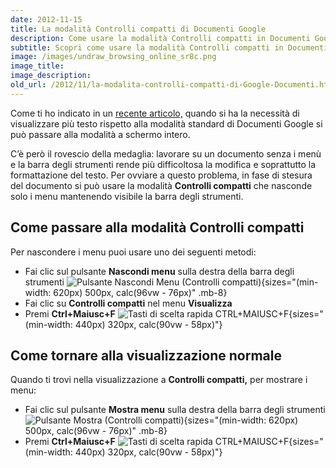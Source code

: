 ```yaml
---
date: 2012-11-15
title: La modalità Controlli compatti di Documenti Google
description: Come usare la modalità Controlli compatti in Documenti Google (GDocs) per avere più spazio a disposizione mentre si lavora su un documento
subtitle: Scopri come usare la modalità Controlli compatti in Documenti Google per avere più spazio a disposizione mentre si lavora su un documento
image: /images/undraw_browsing_online_sr8c.png
image_title:
image_description:
old_url: /2012/11/la-modalita-controlli-compatti-di-Google-Documenti.html
---
```


Come ti ho indicato in un [recente articolo,](/google-docs/tips-and-tricks/la-visualizzazione-schermo-intero-in-documenti-google/) quando si ha la necessità di visualizzare più testo rispetto alla modalità standard di Documenti Google si può passare alla modalità a schermo intero.

C’è però il rovescio della medaglia: lavorare su un documento senza i menù e la barra degli strumenti rende più difficoltosa la modifica e soprattutto la formattazione del testo. Per ovviare a questo problema, in fase di stesura del documento si può usare la modalità **Controlli compatti** che nasconde solo i menu mantenendo visibile la barra degli strumenti.

## Come passare alla modalità Controlli compatti

Per nascondere i menu puoi usare uno dei seguenti metodi:

- Fai clic sul pulsante **Nascondi menu** sulla destra della barra degli strumenti
  ![Pulsante Nascondi Menu (Controlli compatti)](/images/google-documenti-nascondi-menu-controlli-compatti.png "Il pulsante Nascondi Menu si trova in alto a destra sulla barra degli strumenti"){sizes="(min-width: 620px) 500px, calc(96vw - 76px)" .mb-8}
- Fai clic su **Controlli compatti** nel menu **Visualizza**
- Premi **Ctrl+Maiusc+F**
  ![Tasti di scelta rapida CTRL+MAIUSC+F](/images/CTRL+MAIUSC+F.png "I tasti di scelta rapida CTRL+MAIUSC+F permettono di nascondere o mostrare i menu"){sizes="(min-width: 440px) 320px, calc(90vw - 58px)"}

## Come tornare alla visualizzazione normale

Quando ti trovi nella visualizzazione a **Controlli compatti,** per mostrare i menu:

- Fai clic sul pulsante **Mostra menu** sulla destra della barra degli strumenti
  ![Pulsante Mostra (Controlli compatti)](/images/google-documenti-nascondi-menu-controlli-compatti.png "Il pulsante Mostra Menu si trova in alto a destra sulla barra degli strumenti"){sizes="(min-width: 620px) 500px, calc(96vw - 76px)" .mb-8}
- Premi **Ctrl+Maiusc+F**
  ![Tasti di scelta rapida CTRL+MAIUSC+F](/images/CTRL+MAIUSC+F.png "I tasti di scelta rapida CTRL+MAIUSC+F permettono di nascondere o mostrare i menu"){sizes="(min-width: 440px) 320px, calc(90vw - 58px)"}
